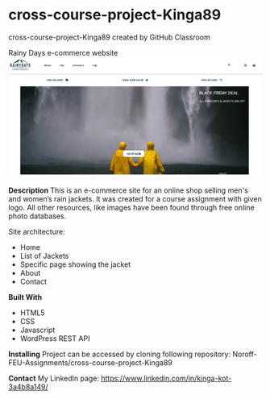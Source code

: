 # cross-course-project-Kinga89

cross-course-project-Kinga89 created by GitHub Classroom

Rainy Days e-commerce website
![Screenshot of Rainydays website](images/screenshot.rainydays.png)

**Description**
This is an e-commerce site for an online shop selling men's and women’s rain jackets. 
It was created for a course assignment with given logo. All other resources, like images have been found through free online photo databases.

Site architecture: 
- Home 
- List of Jackets 
- Specific page showing the jacket 
- About 
- Contact

**Built With** 
- HTML5 
- CSS 
- Javascript 
- WordPress REST API

**Installing**
Project can be accessed by cloning following repository: Noroff-FEU-Assignments/cross-course-project-Kinga89

**Contact**
My LinkedIn page: https://www.linkedin.com/in/kinga-kot-3a4b8a149/
